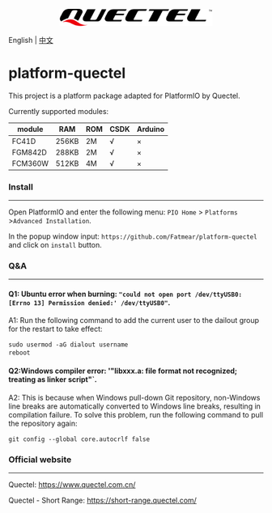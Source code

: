 <p align="center">
<img src="logo.svg" width="60%" >
</p>

English | [中文](README_CN.md)

# platform-quectel

This project is a platform package adapted for PlatformIO by Quectel.

Currently supported modules:

| module  | RAM   | ROM | CSDK | Arduino |
| ------- | ----- | --- | ---- | ------- |
| FC41D   | 256KB | 2M  | √    | ×       |
| FGM842D | 288KB | 2M  | √    | ×       |
| FCM360W | 512KB | 4M  | √    | ×       |

### Install
------------------
Open PlatformIO and enter the following menu: `PIO Home` > `Platforms` >` Advanced Installation `.

In the popup window input: `https://github.com/Fatmear/platform-quectel` and click on `install` button.

### Q&A
------------------
#### Q1: Ubuntu error when burning: `"could not open port /dev/ttyUSB0: [Errno 13] Permission denied:' /dev/ttyUSB0"`.

A1: Run the following command to add the current user to the dailout group for the restart to take effect:

```
sudo usermod -aG dialout username
reboot
```

#### Q2:Windows compiler error: '"libxxx.a: file format not recognized; treating as linker script"`.

A2: This is because when Windows pull-down Git repository, non-Windows line breaks are automatically converted to Windows line breaks, resulting in compilation failure. To solve this problem, run the following command to pull the repository again:

```
git config --global core.autocrlf false
```

### Official website
--------------------
Quectel: https://www.quectel.com.cn/

Quectel - Short Range: https://short-range.quectel.com/

